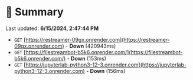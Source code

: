 # 📖 Summary
Last updated: **6/15/2024, 2:47:44 PM**

- `GET` [https://restreamer-09gx.onrender.com](https://restreamer-09gx.onrender.com) - **Down** (420943ms)
- `GET` [https://filestreambot-b5k6.onrender.com/](https://filestreambot-b5k6.onrender.com/) - **Down** (153ms)
- `GET` [https://jupyterlab-python3-12-3.onrender.com](https://jupyterlab-python3-12-3.onrender.com) - **Down** (156ms)
